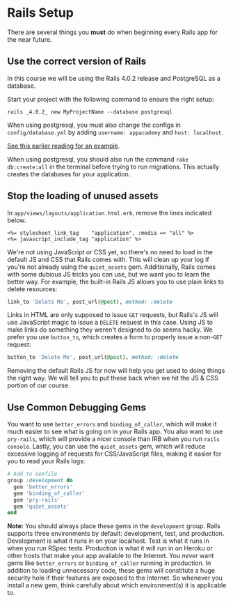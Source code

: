 # Rails Setup

There are several things you **must** do when beginning every Rails
app for the near future.

## Use the correct version of Rails

In this course we will be using the Rails 4.0.2 release and
PostgreSQL as a database.

Start your project with the following command to ensure the right
setup:

```
rails _4.0.2_ new MyProjectName --database postgresql
```

When using postgresql, you must also change the configs in
`config/database.yml` by adding `username: appacademy` and `host:
localhost`.

[See this earlier reading for an example][setting-up-postgresql].

When using postgresql, you should also run the command `rake
db:create:all` in the terminal before trying to run migrations.  This
actually creates the databases for your application.

[setting-up-postgresql]: https://github.com/appacademy/sql-curriculum/blob/master/w3d3/first-rails-project.md#postgres

## Stop the loading of unused assets

In `app/views/layouts/application.html.erb`, remove the lines
indicated below.

```
<%= stylesheet_link_tag    "application", :media => "all" %>
<%= javascript_include_tag "application" %>
```

We're not using JavaScript or CSS yet, so there's no need to load in the default
JS and CSS that Rails comes with. This will clean up your log if you're not
already using the `quiet_assets` gem. Additionally, Rails comes with some
dubious JS tricks you can use, but we want you to learn the better way. For
example, the built-in Rails JS allows you to use plain links to delete
resources:

```ruby
link_to 'Delete Me', post_url(@post), method: :delete
```

Links in HTML are only supposed to issue `GET` requests, but Rails's JS will
use JavaScript magic to issue a `DELETE` request in this case. Using JS to make
links do something they weren't designed to do seems hacky. We prefer you use
`button_to`, which creates a form to properly issue a non-`GET` request:

```ruby
button_to 'Delete Me', post_url(@post), method: :delete
```

Removing the default Rails JS for now will help you get used to doing things
the right way. We will tell you to put these back when we hit the JS & CSS
portion of our course.


## Use Common Debugging Gems

You want to use `better_errors` and `binding_of_caller`, which will
make it much easier to see what is going on in your Rails app. You
also want to use `pry-rails`, which will provide a nicer console than
IRB when you run `rails console`. Lastly, you can use the
`quiet_assets` gem, which will reduce excessive logging of requests
for CSS/JavaScript files, making it easier for you to read your Rails
logs:

```ruby
# Add to Gemfile
group :development do
  gem 'better_errors'
  gem 'binding_of_caller'
  gem 'pry-rails'
  gem 'quiet_assets'
end
```

**Note:** You should always place these gems in the `development` group. Rails
supports three environments by default: development, test, and production.
Development is what it runs in on your localhost. Test is what it runs in when
you run RSpec tests. Production is what it will run in on Heroku or other hosts
that make your app available to the Internet. You *never* want gems like
`better_errors` or `binding_of_caller` running in production. In addition to
loading unnecessary code, these gems will constitute a huge security hole if
their features are exposed to the Internet. So whenever you install a new gem,
think carefully about which environment(s) it is applicable to.
